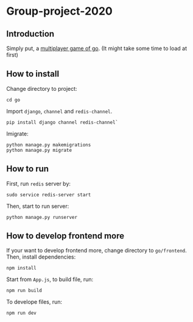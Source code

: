 # Group-project-2020

## Introduction
Simply put, a [multiplayer game of go](https://evening-springs-64526.herokuapp.com/).
(It might take some time to load at first) 

## How to install
Change directory to project:
```
cd go
```
Import `django`, `channel` and `redis-channel`.
```
pip install django channel redis-channel`
```
Imigrate:
```
python manage.py makemigrations
python manage.py migrate
```

## How to run
First, run `redis` server by:
```
sudo service redis-server start
```
Then, start to run server:
```
python manage.py runserver
```

## How to develop frontend more
If your want to develop frontend more, change directory to `go/frontend`. Then, install dependencies:
```
npm install
```
Start from `App.js`, to build file, run:
```
npm run build
```
To develope files, run:
```
npm run dev
```
